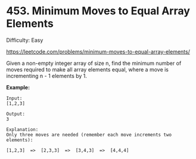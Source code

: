 # 453. Minimum Moves to Equal Array Elements

Difficulty: Easy

https://leetcode.com/problems/minimum-moves-to-equal-array-elements/

Given a non-empty integer array of size n, find the minimum number of moves required to make all array elements equal, where a move is incrementing n - 1 elements by 1.

**Example:**
```
Input:
[1,2,3]

Output:
3

Explanation:
Only three moves are needed (remember each move increments two elements):

[1,2,3]  =>  [2,3,3]  =>  [3,4,3]  =>  [4,4,4]
```
